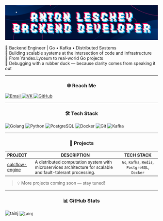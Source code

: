 <div align="center">
  <img src="./img/banner.png">
</div>


🚀 Backend Engineer | Go • Kafka • Distributed Systems  
🔧 Building scalable systems at the intersection of code and infrastructure  
🎯 From Yandex.Lyceum to real-world Go projects  
🦆 Debugging with a rubber duck — because clarity comes from speaking it out

---

<h3 align="center">🌐 Reach Me</h3>

<a href="leshyovantoha@yandex.ru">
  <img src="https://img.shields.io/badge/Email-orange?style=for-the-badge&logo=maildotru&logoColor=%23FFFFFF" alt="Email">
</a>
<a href="https://vk.com/id834484148">
  <img src="https://img.shields.io/badge/VK-%230077FF?style=for-the-badge&logo=vk&logoColor=%23FFFFFF" alt="VK">
</a>
<a href="https://github.com/tainj">
  <img src="https://img.shields.io/badge/GitHub-%23181717?style=for-the-badge&logo=github&logoColor=%23FFFFFF" alt="GitHub">
</a>

---

<h3 align="center">🛠️ Tech Stack</h3>

![Golang](https://img.shields.io/badge/Golang-%2300ADD8?style=for-the-badge&logo=go&logoColor=%23FFFFFF&logoSize=10)
![Python](https://img.shields.io/badge/python-%233776AB?style=for-the-badge&logo=python&logoColor=%23FFFFFF)
![PostgreSQL](https://img.shields.io/badge/postgresql-%234169E1?style=for-the-badge&logo=postgresql&logoColor=%23FFFFFF)
![Docker](https://img.shields.io/badge/docker-%232496ED?style=for-the-badge&logo=docker&logoColor=%23FFFFFF)
![Git](https://img.shields.io/badge/Git-%23F05032?style=for-the-badge&logo=git&logoColor=%23FFFFFF)
![Kafka](https://img.shields.io/badge/Kafka-%23231F20?style=for-the-badge&logo=apachekafka&logoColor=%23FFFFFF)

---

<h3 align="center">🎯 Projects</h3>

| PROJECT             | DESCRIPTION                                                                                                   | TECH STACK |
|:--------------------|---------------------------------------------------------------------------------------------------------------| :--: |
| [calcflow-engine](https://github.com/tainj/calcflow-engine) | A distributed computation system with microservices architecture for scalable and fault-tolerant processing. | `Go`, `Kafka`, `Redis`, `PostgreSQL`, `Docker` |

<blockquote>
💡 More projects coming soon — stay tuned! 
</blockquote>

---

<h3 align="center">📊 GitHub Stats</h3>

<p><img align="left" src="https://github-readme-stats.vercel.app/api/top-langs?username=tainj&show_icons=true&locale=en&layout=compact" alt="tainj" /></p>

<p>&nbsp;<img align="center" src="https://github-readme-stats.vercel.app/api?username=tainj&show_icons=true&locale=en" alt="tainj" /></p>